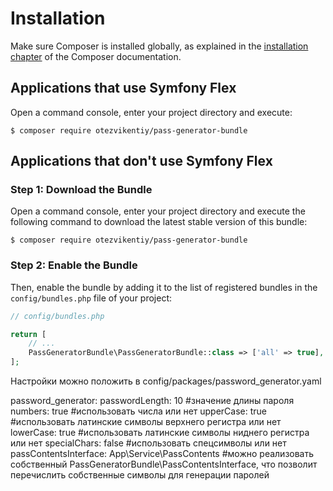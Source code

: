 Installation
============

Make sure Composer is installed globally, as explained in the
[installation chapter](https://getcomposer.org/doc/00-intro.md)
of the Composer documentation.

Applications that use Symfony Flex
----------------------------------

Open a command console, enter your project directory and execute:

```console
$ composer require otezvikentiy/pass-generator-bundle
```

Applications that don't use Symfony Flex
----------------------------------------

### Step 1: Download the Bundle

Open a command console, enter your project directory and execute the
following command to download the latest stable version of this bundle:

```console
$ composer require otezvikentiy/pass-generator-bundle
```

### Step 2: Enable the Bundle

Then, enable the bundle by adding it to the list of registered bundles
in the `config/bundles.php` file of your project:

```php
// config/bundles.php

return [
    // ...
    PassGeneratorBundle\PassGeneratorBundle::class => ['all' => true],
];
```

Настройки можно положить в config/packages/password_generator.yaml


password_generator:
    passwordLength: 10 #значение длины пароля
    numbers: true #использовать числа или нет
    upperCase: true  #использовать латинские символы верхнего регистра или нет
    lowerCase: true #использовать латинские символы ниднего регистра или нет
    specialChars: false #использовать спецсимволы или нет
    passContentsInterface: App\Service\PassContents #можно реализовать собственный PassGeneratorBundle\PassContentsInterface, что позволит перечислить собственные символы для генерации паролей